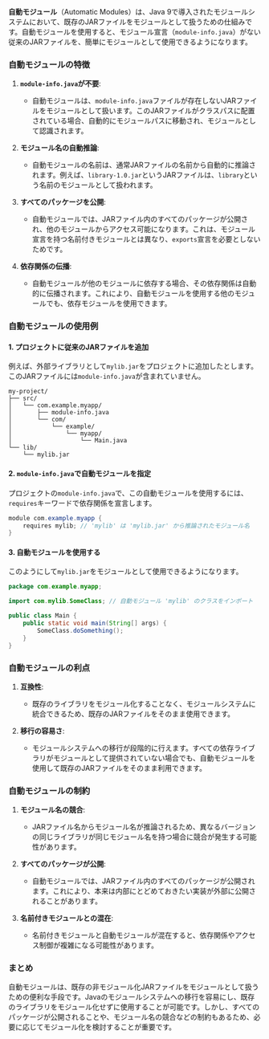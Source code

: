 **自動モジュール**（Automatic Modules）は、Java 9で導入されたモジュールシステムにおいて、既存のJARファイルをモジュールとして扱うための仕組みです。自動モジュールを使用すると、モジュール宣言（`module-info.java`）がない従来のJARファイルを、簡単にモジュールとして使用できるようになります。

### 自動モジュールの特徴

1. **`module-info.java`が不要**:
   - 自動モジュールは、`module-info.java`ファイルが存在しないJARファイルをモジュールとして扱います。このJARファイルがクラスパスに配置されている場合、自動的にモジュールパスに移動され、モジュールとして認識されます。

2. **モジュール名の自動推論**:
   - 自動モジュールの名前は、通常JARファイルの名前から自動的に推論されます。例えば、`library-1.0.jar`というJARファイルは、`library`という名前のモジュールとして扱われます。

3. **すべてのパッケージを公開**:
   - 自動モジュールでは、JARファイル内のすべてのパッケージが公開され、他のモジュールからアクセス可能になります。これは、モジュール宣言を持つ名前付きモジュールとは異なり、`exports`宣言を必要としないためです。

4. **依存関係の伝播**:
   - 自動モジュールが他のモジュールに依存する場合、その依存関係は自動的に伝播されます。これにより、自動モジュールを使用する他のモジュールでも、依存モジュールを使用できます。

### 自動モジュールの使用例

#### 1. プロジェクトに従来のJARファイルを追加

例えば、外部ライブラリとして`mylib.jar`をプロジェクトに追加したとします。このJARファイルには`module-info.java`が含まれていません。

```text
my-project/
├── src/
│   └── com.example.myapp/
│       ├── module-info.java
│       └── com/
│           └── example/
│               └── myapp/
│                   └── Main.java
└── lib/
    └── mylib.jar
```

#### 2. `module-info.java`で自動モジュールを指定

プロジェクトの`module-info.java`で、この自動モジュールを使用するには、`requires`キーワードで依存関係を宣言します。

```java
module com.example.myapp {
    requires mylib; // 'mylib' は 'mylib.jar' から推論されたモジュール名
}
```

#### 3. 自動モジュールを使用する

このようにして`mylib.jar`をモジュールとして使用できるようになります。

```java
package com.example.myapp;

import com.mylib.SomeClass; // 自動モジュール 'mylib' のクラスをインポート

public class Main {
    public static void main(String[] args) {
        SomeClass.doSomething();
    }
}
```

### 自動モジュールの利点

1. **互換性**:
   - 既存のライブラリをモジュール化することなく、モジュールシステムに統合できるため、既存のJARファイルをそのまま使用できます。

2. **移行の容易さ**:
   - モジュールシステムへの移行が段階的に行えます。すべての依存ライブラリがモジュールとして提供されていない場合でも、自動モジュールを使用して既存のJARファイルをそのまま利用できます。

### 自動モジュールの制約

1. **モジュール名の競合**:
   - JARファイル名からモジュール名が推論されるため、異なるバージョンの同じライブラリが同じモジュール名を持つ場合に競合が発生する可能性があります。

2. **すべてのパッケージが公開**:
   - 自動モジュールでは、JARファイル内のすべてのパッケージが公開されます。これにより、本来は内部にとどめておきたい実装が外部に公開されることがあります。

3. **名前付きモジュールとの混在**:
   - 名前付きモジュールと自動モジュールが混在すると、依存関係やアクセス制御が複雑になる可能性があります。

### まとめ

自動モジュールは、既存の非モジュール化JARファイルをモジュールとして扱うための便利な手段です。Javaのモジュールシステムへの移行を容易にし、既存のライブラリをモジュール化せずに使用することが可能です。しかし、すべてのパッケージが公開されることや、モジュール名の競合などの制約もあるため、必要に応じてモジュール化を検討することが重要です。
